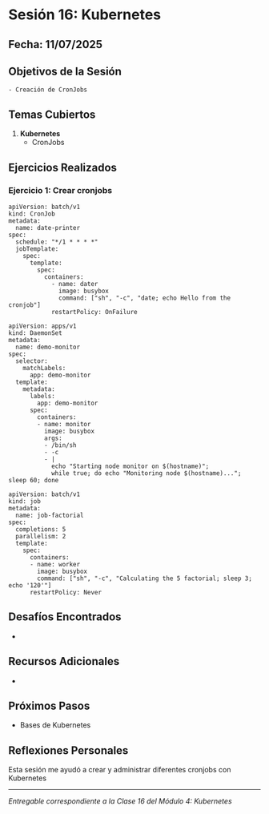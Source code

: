 # Sesión 16: Kubernetes

## Fecha: 11/07/2025

## Objetivos de la Sesión

	- Creación de CronJobs	

## Temas Cubiertos

1. **Kubernetes**
   - CronJobs

## Ejercicios Realizados

### Ejercicio 1: Crear cronjobs

```kubernetes
apiVersion: batch/v1
kind: CronJob
metadata:
  name: date-printer
spec:
  schedule: "*/1 * * * *"
  jobTemplate:
    spec:
      template:
        spec:
          containers:
            - name: dater
              image: busybox
              command: ["sh", "-c", "date; echo Hello from the cronjob"]
            restartPolicy: OnFailure
			
apiVersion: apps/v1
kind: DaemonSet
metadata:
  name: demo-monitor
spec:
  selector:
    matchLabels:
      app: demo-monitor
  template:
    metadata:
      labels:
        app: demo-monitor
      spec:
        containers:
        - name: monitor
          image: busybox
          args:
          - /bin/sh
          - -c
          - |
            echo "Starting node monitor on $(hostname)";
            while true; do echo "Monitoring node $(hostname)..."; sleep 60; done
			
apiVersion: batch/v1
kind: job
metadata:
  name: job-factorial
spec:
  completions: 5
  parallelism: 2
  template:
    spec:
      containers:
      - name: worker
        image: busybox
        command: ["sh", "-c", "Calculating the 5 factorial; sleep 3; echo '120'"]
      restartPolicy: Never
```
## Desafíos Encontrados

- 

## Recursos Adicionales

- 

## Próximos Pasos

- Bases de Kubernetes

## Reflexiones Personales

Esta sesión me ayudó a crear y administrar diferentes cronjobs con Kubernetes

---

*Entregable correspondiente a la Clase 16 del Módulo 4: Kubernetes*